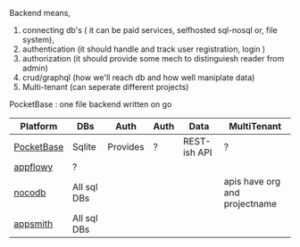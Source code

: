 Backend means,
1. connecting db's ( it can be paid services, selfhosted sql-nosql or, file system),
1. authentication (it should handle and track user registration, login )
1. authorization (it should provide some mech to distinguiesh reader from admin)
1. crud/graphql (how we'll reach db and how well maniplate data)
1. Multi-tenant (can seperate different projects)

PocketBase : one file backend written on go





|Platform|DBs|Auth|Auth|Data|MultiTenant|
|--------|---|--|--|--|--|
|<a href="https://www.PocketBase.io/" target='PocketBase'>PocketBase</a>|Sqlite|Provides|?|REST-ish API|?|
|<a href="https://www.appflowy.io/" target='appflowy'>appflowy</a>|?|||||
|<a href="https://nocodb.com/" target='nocodb'>nocodb</a>|All sql DBs||||apis have org and projectname|
|<a href="https://appsmith.com/" target='appsmith'>appsmith</a>|All sql DBs|||| |
